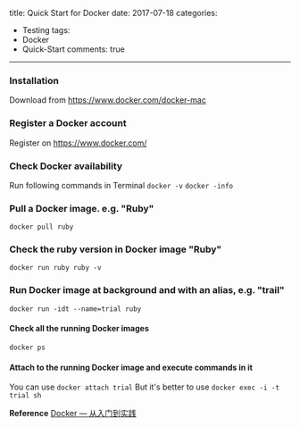 title: Quick Start for Docker
date: 2017-07-18
categories:
- Testing
tags:
- Docker
- Quick-Start
comments: true
---

### Installation
  Download from https://www.docker.com/docker-mac

### Register a Docker account
  Register on https://www.docker.com/

### Check Docker availability
  Run following commands in Terminal
  `docker -v`
  `docker -info`

### Pull a Docker image. e.g. "Ruby"
  `docker pull ruby`

### Check the ruby version in Docker image "Ruby"
  `docker run ruby ruby -v`

### Run Docker image at background and with an alias, e.g. "trail"
  `docker run -idt --name=trial ruby`

#### Check all the running Docker images
  `docker ps`

#### Attach to the running Docker image and execute commands in it
  You can use `docker attach trial`
  But it's better to use `docker exec -i -t trial sh`

**Reference**
[Docker — 从入门到实践](https://yeasy.gitbooks.io/docker_practice/)

